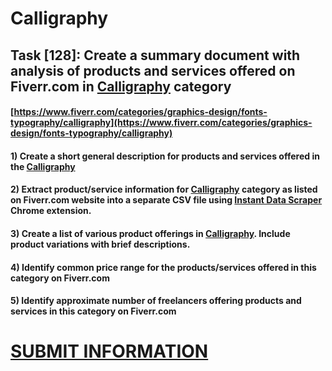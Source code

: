 # Calligraphy
## Task [128]: Create a summary document with analysis of products and services offered on Fiverr.com in [Calligraphy](https://www.fiverr.com/categories/graphics-design/fonts-typography/calligraphy) category
#### [https://www.fiverr.com/categories/graphics-design/fonts-typography/calligraphy](https://www.fiverr.com/categories/graphics-design/fonts-typography/calligraphy)
#### 1) Create a short general description for products and services offered in the [Calligraphy](https://www.fiverr.com/categories/graphics-design/fonts-typography/calligraphy)
#### 2) Extract product/service information for [Calligraphy](https://www.fiverr.com/categories/graphics-design/fonts-typography/calligraphy) category as listed on Fiverr.com website into a separate CSV file using [Instant Data Scraper](https://chrome.google.com/webstore/detail/instant-data-scraper/ofaokhiedipichpaobibbnahnkdoiiah) Chrome extension.
#### 3) Create a list of various product offerings in [Calligraphy](https://www.fiverr.com/categories/graphics-design/fonts-typography/calligraphy). Include product variations with brief descriptions.
#### 4) Identify common price range for the products/services offered in this category on Fiverr.com
#### 5) Identify approximate number of freelancers offering products and services in this category on Fiverr.com

# [SUBMIT INFORMATION](https://forms.office.com/r/8AEKjkLxKG)
